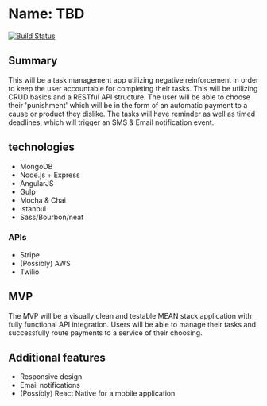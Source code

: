 # Name: TBD  
[![Build Status](https://travis-ci.org/ErikAbrahamson/capstone.svg?branch=master)](https://travis-ci.org/ErikAbrahamson/capstone)

## Summary

This will be a task management app utilizing negative reinforcement in order to keep the user accountable for completing their tasks. This will be utilizing CRUD basics and a RESTful API structure. The user will be able to choose their 'punishment' which will be in the form of an automatic payment to a cause or product they dislike. The tasks will have reminder as well as timed deadlines, which will trigger an SMS & Email notification event.

## technologies

- MongoDB
- Node.js + Express
- AngularJS
- Gulp
- Mocha & Chai
- Istanbul
- Sass/Bourbon/neat

### APIs

- Stripe
- (Possibly) AWS
- Twilio

## MVP

The MVP will be a visually clean and testable MEAN stack application with fully functional API integration. Users will be able to manage their tasks and successfully route payments to a service of their choosing.

## Additional features

- Responsive design
- Email notifications
- (Possibly) React Native for a mobile application
